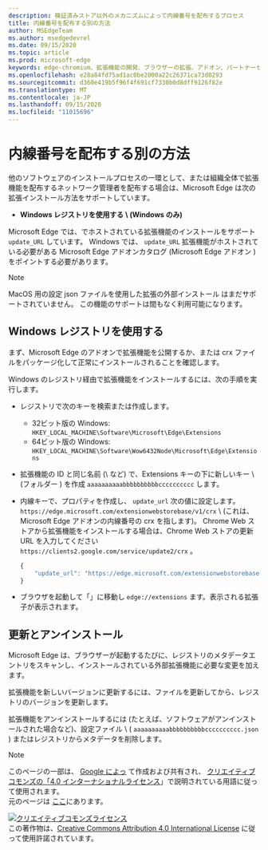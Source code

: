 ```yaml
---
description: 検証済みストア以外のメカニズムによって内線番号を配布するプロセス
title: 内線番号を配布する別の方法
author: MSEdgeTeam
ms.author: msedgedevrel
ms.date: 09/15/2020
ms.topic: article
ms.prod: microsoft-edge
keywords: edge-chromium、拡張機能の開発、ブラウザーの拡張、アドオン、パートナーセンター、開発者
ms.openlocfilehash: e28a84fd75ad1ac0be2000a22c26371ca73d0293
ms.sourcegitcommit: d360e419b5f96f4f691cf7330b0d8dff9126f82e
ms.translationtype: MT
ms.contentlocale: ja-JP
ms.lasthandoff: 09/15/2020
ms.locfileid: "11015696"
---
```

# 内線番号を配布する別の方法  

他のソフトウェアのインストールプロセスの一環として、または組織全体で拡張機能を配布するネットワーク管理者を配布する場合は、Microsoft Edge は次の拡張インストール方法をサポートしています。  

*   **Windows レジストリを使用する \ (Windows のみ)**  

Microsoft Edge では、でホストされている拡張機能のインストールをサポート `update_URL` しています。  Windows では、 `update_URL` 拡張機能がホストされている必要がある Microsoft Edge アドオンカタログ (Microsoft Edge アドオン \) をポイントする必要があります。  

> [!NOTE]
> MacOS 用の設定 json ファイルを使用した拡張の外部インストール <!--and Linux--> はまだサポートされていません。  この機能のサポートは間もなく利用可能になります。

## Windows レジストリを使用する  

まず、Microsoft Edge のアドオンで拡張機能を公開するか、または crx ファイルをパッケージ化して正常にインストールされることを確認します。  

Windows のレジストリ経由で拡張機能をインストールするには、次の手順を実行します。  

*   レジストリで次のキーを検索または作成します。  
    *   32ビット版の Windows:  `HKEY_LOCAL_MACHINE\Software\Microsoft\Edge\Extensions`  
    *   64ビット版の Windows:  `HKEY_LOCAL_MACHINE\Software\Wow6432Node\Microsoft\Edge\Extensions`  
*   拡張機能の ID と同じ名前 (\ など) で、Extensions キーの下に新しいキー \ (フォルダー \) を作成 `aaaaaaaaaabbbbbbbbbbcccccccccc` します。  
*   内線キーで、プロパティを作成し、 `update_url` 次の値に設定します。 `https://edge.microsoft.com/extensionwebstorebase/v1/crx` \ (これは、Microsoft Edge アドオンの内線番号の crx を指します)。 Chrome Web ストアから拡張機能をインストールする場合は、Chrome Web ストアの更新 URL を入力してください `https://clients2.google.com/service/update2/crx` 。  
    
    ```javascript
    {
        "update_url": "https://edge.microsoft.com/extensionwebstorebase/v1/crx"
    }
    ```  
    
*   ブラウザを起動して「」に移動し `edge://extensions` ます。表示される拡張子が表示されます。  

## 更新とアンインストール  

Microsoft Edge は、ブラウザーが起動するたびに、レジストリのメタデータエントリをスキャンし、インストールされている外部拡張機能に必要な変更を加えます。  

拡張機能を新しいバージョンに更新するには、ファイルを更新してから、レジストリのバージョンを更新します。  

拡張機能をアンインストールするには (たとえば、ソフトウェアがアンインストールされた場合など)、設定ファイル \ ( `aaaaaaaaaabbbbbbbbbbcccccccccc.json` \) またはレジストリからメタデータを削除します。  

<!-- image links -->  

<!-- links -->  

> [!NOTE]
> このページの一部は、 [Google によっ][GoogleSitePolicies] て作成および共有され、 [クリエイティブコモンズの「4.0 インターナショナルライセンス][CCA4IL]」で説明されている用語に従って使用されます。  
> 元のページは [ここ](https://developer.chrome.com/apps/external_extensions)にあります。  

[![クリエイティブコモンズライセンス][CCby4Image]][CCA4IL]  
この著作物は、[Creative Commons Attribution 4.0 International License][CCA4IL] に従って使用許諾されています。  

[CCA4IL]: https://creativecommons.org/licenses/by/4.0  
[CCby4Image]: https://i.creativecommons.org/l/by/4.0/88x31.png  
[GoogleSitePolicies]: https://developers.google.com/terms/site-policies
